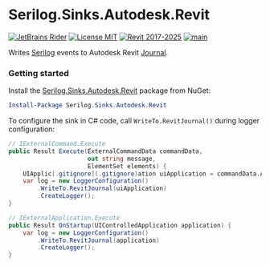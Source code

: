 # Serilog.Sinks.Autodesk.Revit

[![JetBrains Rider](https://img.shields.io/badge/JetBrains-Rider-blue.svg)](https://www.jetbrains.com/rider)
[![License MIT](https://img.shields.io/badge/License-MIT-blue.svg)](LICENSE.md)
[![Revit 2017-2025](https://img.shields.io/badge/Revit-2017--2025-blue.svg)](https://www.autodesk.com/products/revit/overview)
[![main](https://github.com/dosymep/Serilog.Sinks.Autodesk.Revit/actions/workflows/main.yml/badge.svg)](https://github.com/dosymep/Serilog.Sinks.Autodesk.Revit/actions/workflows/main.yml)

Writes [Serilog](https://serilog.net) events to Autodesk Revit [Journal](https://www.revitapidocs.com/2022/97ec1eca-ab92-1cee-fdda-7bf3ce91c504.htm).

### Getting started

Install the [Serilog.Sinks.Autodesk.Revit](https://www.nuget.org/packages/Serilog.Sinks.Autodesk.Revit/) package from NuGet:

```powershell
Install-Package Serilog.Sinks.Autodesk.Revit
```

To configure the sink in C# code, call `WriteTo.RevitJournal()` during logger configuration:

```csharp
// IExternalCommand.Execute
public Result Execute(ExternalCommandData commandData, 
                      out string message, 
                      ElementSet elements) {
    UIApplic[.gitignore](.gitignore)ation uiApplication = commandData.Application;
    var log = new LoggerConfiguration()
        .WriteTo.RevitJournal(uiApplication)
        .CreateLogger();
}
```

```csharp
// IExternalApplication.Execute
public Result OnStartup(UIControlledApplication application) {
    var log = new LoggerConfiguration()
        .WriteTo.RevitJournal(application)
        .CreateLogger();
}
```